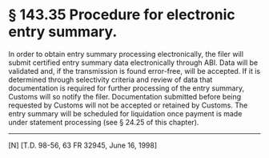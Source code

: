 # § 143.35   Procedure for electronic entry summary.

In order to obtain entry summary processing electronically, the filer will submit certified entry summary data electronically through ABI. Data will be validated and, if the transmission is found error-free, will be accepted. If it is determined through selectivity criteria and review of data that documentation is required for further processing of the entry summary, Customs will so notify the filer. Documentation submitted before being requested by Customs will not be accepted or retained by Customs. The entry summary will be scheduled for liquidation once payment is made under statement processing (see § 24.25 of this chapter).



---

[N] [T.D. 98-56, 63 FR 32945, June 16, 1998]





